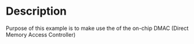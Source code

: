 Description
===========

Purpose of this example is to make use the of the on-chip DMAC (Direct Memory Access Controller)
